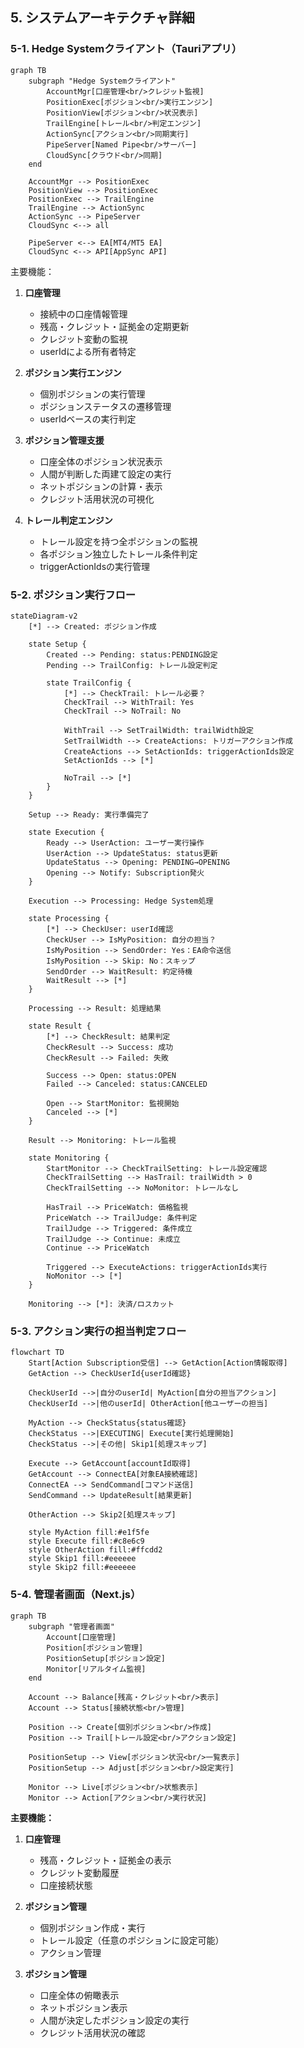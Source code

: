 ## 5. システムアーキテクチャ詳細

### 5-1. Hedge Systemクライアント（Tauriアプリ）

```mermaid
graph TB
    subgraph "Hedge Systemクライアント"
        AccountMgr[口座管理<br/>クレジット監視]
        PositionExec[ポジション<br/>実行エンジン]
        PositionView[ポジション<br/>状況表示]
        TrailEngine[トレール<br/>判定エンジン]
        ActionSync[アクション<br/>同期実行]
        PipeServer[Named Pipe<br/>サーバー]
        CloudSync[クラウド<br/>同期]
    end

    AccountMgr --> PositionExec
    PositionView --> PositionExec
    PositionExec --> TrailEngine
    TrailEngine --> ActionSync
    ActionSync --> PipeServer
    CloudSync <--> all

    PipeServer <--> EA[MT4/MT5 EA]
    CloudSync <--> API[AppSync API]
```

主要機能：

1. **口座管理**

   - 接続中の口座情報管理
   - 残高・クレジット・証拠金の定期更新
   - クレジット変動の監視
   - userIdによる所有者特定

2. **ポジション実行エンジン**

   - 個別ポジションの実行管理
   - ポジションステータスの遷移管理
   - userIdベースの実行判定

3. **ポジション管理支援**

   - 口座全体のポジション状況表示
   - 人間が判断した両建て設定の実行
   - ネットポジションの計算・表示
   - クレジット活用状況の可視化

4. **トレール判定エンジン**
   - トレール設定を持つ全ポジションの監視
   - 各ポジション独立したトレール条件判定
   - triggerActionIdsの実行管理

### 5-2. ポジション実行フロー

```mermaid
stateDiagram-v2
    [*] --> Created: ポジション作成

    state Setup {
        Created --> Pending: status:PENDING設定
        Pending --> TrailConfig: トレール設定判定

        state TrailConfig {
            [*] --> CheckTrail: トレール必要？
            CheckTrail --> WithTrail: Yes
            CheckTrail --> NoTrail: No

            WithTrail --> SetTrailWidth: trailWidth設定
            SetTrailWidth --> CreateActions: トリガーアクション作成
            CreateActions --> SetActionIds: triggerActionIds設定
            SetActionIds --> [*]

            NoTrail --> [*]
        }
    }

    Setup --> Ready: 実行準備完了

    state Execution {
        Ready --> UserAction: ユーザー実行操作
        UserAction --> UpdateStatus: status更新
        UpdateStatus --> Opening: PENDING→OPENING
        Opening --> Notify: Subscription発火
    }

    Execution --> Processing: Hedge System処理

    state Processing {
        [*] --> CheckUser: userId確認
        CheckUser --> IsMyPosition: 自分の担当？
        IsMyPosition --> SendOrder: Yes：EA命令送信
        IsMyPosition --> Skip: No：スキップ
        SendOrder --> WaitResult: 約定待機
        WaitResult --> [*]
    }

    Processing --> Result: 処理結果

    state Result {
        [*] --> CheckResult: 結果判定
        CheckResult --> Success: 成功
        CheckResult --> Failed: 失敗

        Success --> Open: status:OPEN
        Failed --> Canceled: status:CANCELED

        Open --> StartMonitor: 監視開始
        Canceled --> [*]
    }

    Result --> Monitoring: トレール監視

    state Monitoring {
        StartMonitor --> CheckTrailSetting: トレール設定確認
        CheckTrailSetting --> HasTrail: trailWidth > 0
        CheckTrailSetting --> NoMonitor: トレールなし

        HasTrail --> PriceWatch: 価格監視
        PriceWatch --> TrailJudge: 条件判定
        TrailJudge --> Triggered: 条件成立
        TrailJudge --> Continue: 未成立
        Continue --> PriceWatch

        Triggered --> ExecuteActions: triggerActionIds実行
        NoMonitor --> [*]
    }

    Monitoring --> [*]: 決済/ロスカット
```

### 5-3. アクション実行の担当判定フロー

```mermaid
flowchart TD
    Start[Action Subscription受信] --> GetAction[Action情報取得]
    GetAction --> CheckUserId{userId確認}

    CheckUserId -->|自分のuserId| MyAction[自分の担当アクション]
    CheckUserId -->|他のuserId| OtherAction[他ユーザーの担当]

    MyAction --> CheckStatus{status確認}
    CheckStatus -->|EXECUTING| Execute[実行処理開始]
    CheckStatus -->|その他| Skip1[処理スキップ]

    Execute --> GetAccount[accountId取得]
    GetAccount --> ConnectEA[対象EA接続確認]
    ConnectEA --> SendCommand[コマンド送信]
    SendCommand --> UpdateResult[結果更新]

    OtherAction --> Skip2[処理スキップ]

    style MyAction fill:#e1f5fe
    style Execute fill:#c8e6c9
    style OtherAction fill:#ffcdd2
    style Skip1 fill:#eeeeee
    style Skip2 fill:#eeeeee
```

### 5-4. 管理者画面（Next.js）

```mermaid
graph TB
    subgraph "管理者画面"
        Account[口座管理]
        Position[ポジション管理]
        PositionSetup[ポジション設定]
        Monitor[リアルタイム監視]
    end

    Account --> Balance[残高・クレジット<br/>表示]
    Account --> Status[接続状態<br/>管理]

    Position --> Create[個別ポジション<br/>作成]
    Position --> Trail[トレール設定<br/>アクション設定]

    PositionSetup --> View[ポジション状況<br/>一覧表示]
    PositionSetup --> Adjust[ポジション<br/>設定実行]

    Monitor --> Live[ポジション<br/>状態表示]
    Monitor --> Action[アクション<br/>実行状況]
```

**主要機能：**

1. **口座管理**

   - 残高・クレジット・証拠金の表示
   - クレジット変動履歴
   - 口座接続状態

2. **ポジション管理**

   - 個別ポジション作成・実行
   - トレール設定（任意のポジションに設定可能）
   - アクション管理

3. **ポジション管理**
   - 口座全体の俯瞰表示
   - ネットポジション表示
   - 人間が決定したポジション設定の実行
   - クレジット活用状況の確認


